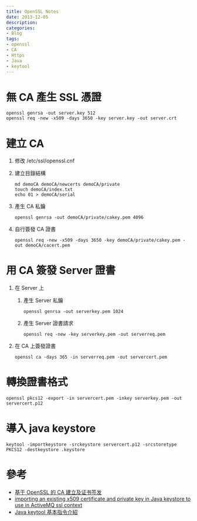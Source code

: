 ```yaml
---
title: OpenSSL Notes
date: 2013-12-05
description:
categories:
- Blog
tags:
- openssl
- CA
- Https
- Java
- keytool
---
```


# 無 CA 產生 SSL 憑證
```
openssl genrsa -out server.key 512
openssl req -new -x509 -days 3650 -key server.key -out server.crt
```

# 建立 CA
1. 修改 /etc/ssl/openssl.cnf

2. 建立目錄結構

	```
	md demoCA demoCA/newcerts demoCA/private
	touch demoCA/index.txt
	echo 01 > demoCA/serial
	```

3. 產生 CA 私鑰

	```
	openssl genrsa -out demoCA/private/cakey.pem 4096
	```

4. 自行簽發 CA 證書

	```
	openssl req -new -x509 -days 3650 -key demoCA/private/cakey.pem -out demoCA/cacert.pem
	```

# 用 CA 簽發 Server 證書
1. 在 Server 上
	1. 產生 Server 私鑰
	
		```
		openssl genrsa -out serverkey.pem 1024
		```

	2. 產生 Server 證書請求

		```
		openssl req -new -key serverkey.pem -out serverreq.pem
		```

2. 在 CA 上簽發證書

	```
	openssl ca -days 365 -in serverreq.pem -out servercert.pem
	```

# 轉換證書格式

```
openssl pkcs12 -export -in servercert.pem -inkey serverkey.pem -out servercert.p12
```

# 導入 java keystore

```
keytool -importkeystore -srckeystore servercert.p12 -srcstoretype PKCS12 -destkeystore .keystore
```

# 參考
* [基于 OpenSSL 的 CA 建立及证书签发](http://rhythm-zju.blog.163.com/blog/static/310042008015115718637/)
* [importing an existing x509 certificate and private key in Java keystore to use in ActiveMQ ssl context](http://stackoverflow.com/questions/906402/importing-an-existing-x509-certificate-and-private-key-in-java-keystore-to-use-i)
* [Java keytool 基本指令介紹](http://cooking-java.blogspot.tw/2010/01/java-keytool.html)
